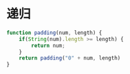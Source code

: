 # 递归

```javascript
function padding(num, length) {
    if(String(num).length >= length) {
        return num;
    }
    return padding("0" + num, length)
}
```

